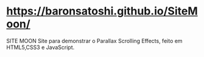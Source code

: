 #  https://baronsatoshi.github.io/SiteMoon/
SITE MOON
Site para demonstrar o Parallax Scrolling Effects, feito em HTML5,CSS3 e JavaScript.
